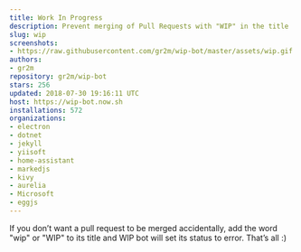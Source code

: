 ```yaml
---
title: Work In Progress
description: Prevent merging of Pull Requests with "WIP" in the title
slug: wip
screenshots:
- https://raw.githubusercontent.com/gr2m/wip-bot/master/assets/wip.gif
authors:
- gr2m
repository: gr2m/wip-bot
stars: 256
updated: 2018-07-30 19:16:11 UTC
host: https://wip-bot.now.sh
installations: 572
organizations:
- electron
- dotnet
- jekyll
- yiisoft
- home-assistant
- markedjs
- kivy
- aurelia
- Microsoft
- eggjs
---
```


If you don’t want a pull request to be merged accidentally, add the word "wip" or "WIP" to its title and WIP bot will set its status to error. That’s all :)
